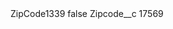 <?xml version="1.0" encoding="UTF-8"?>
<CustomMetadata xmlns="http://soap.sforce.com/2006/04/metadata" xmlns:xsi="http://www.w3.org/2001/XMLSchema-instance" xmlns:xsd="http://www.w3.org/2001/XMLSchema">
    <label>ZipCode1339</label>
    <protected>false</protected>
    <values>
        <field>Zipcode__c</field>
        <value xsi:type="xsd:string">17569</value>
    </values>
</CustomMetadata>
